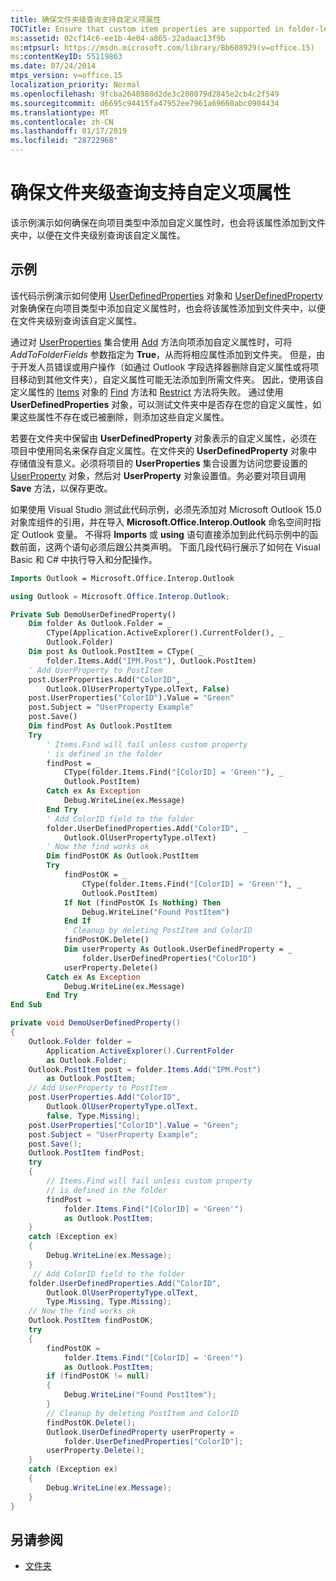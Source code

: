 ```yaml
---
title: 确保文件夹级查询支持自定义项属性
TOCTitle: Ensure that custom item properties are supported in folder-level queries
ms:assetid: 02cf14c6-ee1b-4e04-a865-32adaac13f9b
ms:mtpsurl: https://msdn.microsoft.com/library/Bb608929(v=office.15)
ms:contentKeyID: 55119863
ms.date: 07/24/2014
mtps_version: v=office.15
localization_priority: Normal
ms.openlocfilehash: 9fcba2648988d2de3c208079d2845e2cb4c2f549
ms.sourcegitcommit: d6695c94415fa47952ee7961a69660abc0904434
ms.translationtype: MT
ms.contentlocale: zh-CN
ms.lasthandoff: 01/17/2019
ms.locfileid: "28722968"
---
```

# <a name="ensure-that-custom-item-properties-are-supported-in-folder-level-queries"></a>确保文件夹级查询支持自定义项属性

该示例演示如何确保在向项目类型中添加自定义属性时，也会将该属性添加到文件夹中，以便在文件夹级别查询该自定义属性。

## <a name="example"></a>示例

该代码示例演示如何使用 [UserDefinedProperties](https://msdn.microsoft.com/library/bb643868\(v=office.15\)) 对象和 [UserDefinedProperty](https://msdn.microsoft.com/library/bb646064\(v=office.15\)) 对象确保在向项目类型中添加自定义属性时，也会将该属性添加到文件夹中，以便在文件夹级别查询该自定义属性。

通过对 [UserProperties](https://msdn.microsoft.com/library/bb611428\(v=office.15\)) 集合使用 [Add](https://msdn.microsoft.com/library/bb611522\(v=office.15\)) 方法向项添加自定义属性时，可将 *AddToFolderFields* 参数指定为 **True**，从而将相应属性添加到文件夹。 但是，由于开发人员错误或用户操作（如通过 Outlook 字段选择器删除自定义属性或将项目移动到其他文件夹），自定义属性可能无法添加到所需文件夹。 因此，使用该自定义属性的 [Items](https://msdn.microsoft.com/library/bb646289\(v=office.15\)) 对象的 [Find](https://msdn.microsoft.com/library/bb612531\(v=office.15\)) 方法和 [Restrict](https://msdn.microsoft.com/library/bb645287\(v=office.15\)) 方法将失败。 通过使用 **UserDefinedProperties** 对象，可以测试文件夹中是否存在您的自定义属性，如果这些属性不存在或已被删除，则添加这些自定义属性。

若要在文件夹中保留由 **UserDefinedProperty** 对象表示的自定义属性，必须在项目中使用同名来保存自定义属性。在文件夹的 **UserDefinedProperty** 对象中存储值没有意义。必须将项目的 **UserProperties** 集合设置为访问您要设置的 [UserProperty](https://msdn.microsoft.com/library/bb623119\(v=office.15\)) 对象，然后对 **UserProperty** 对象设置值。务必要对项目调用 **Save** 方法，以保存更改。

如果使用 Visual Studio 测试此代码示例，必须先添加对 Microsoft Outlook 15.0 对象库组件的引用，并在导入 **Microsoft.Office.Interop.Outlook** 命名空间时指定 Outlook 变量。 不得将 **Imports** 或 **using** 语句直接添加到此代码示例中的函数前面，这两个语句必须后跟公共类声明。 下面几段代码行展示了如何在 Visual Basic 和 C\# 中执行导入和分配操作。

```vb
Imports Outlook = Microsoft.Office.Interop.Outlook
```


```csharp
using Outlook = Microsoft.Office.Interop.Outlook;
```


```vb
Private Sub DemoUserDefinedProperty()
    Dim folder As Outlook.Folder = _
        CType(Application.ActiveExplorer().CurrentFolder(), _
        Outlook.Folder)
    Dim post As Outlook.PostItem = CType( _
        folder.Items.Add("IPM.Post"), Outlook.PostItem)
    ' Add UserProperty to PostItem
    post.UserProperties.Add("ColorID", _
        Outlook.OlUserPropertyType.olText, False)
    post.UserProperties("ColorID").Value = "Green"
    post.Subject = "UserProperty Example"
    post.Save()
    Dim findPost As Outlook.PostItem
    Try
        ' Items.Find will fail unless custom property
        ' is defined in the folder
        findPost = _
            CType(folder.Items.Find("[ColorID] = 'Green'"), _
            Outlook.PostItem)
        Catch ex As Exception
            Debug.WriteLine(ex.Message)
        End Try
        ' Add ColorID field to the folder
        folder.UserDefinedProperties.Add("ColorID", _
            Outlook.OlUserPropertyType.olText)
        ' Now the find works ok
        Dim findPostOK As Outlook.PostItem
        Try
            findPostOK = _
                CType(folder.Items.Find("[ColorID] = 'Green'"), _
                Outlook.PostItem)
            If Not (findPostOK Is Nothing) Then
                Debug.WriteLine("Found PostItem")
            End If
            ' Cleanup by deleting PostItem and ColorID
            findPostOK.Delete()
            Dim userProperty As Outlook.UserDefinedProperty = _
                folder.UserDefinedProperties("ColorID")
            userProperty.Delete()
        Catch ex As Exception
            Debug.WriteLine(ex.Message)
        End Try
End Sub
```


```csharp
private void DemoUserDefinedProperty()
{
    Outlook.Folder folder =
        Application.ActiveExplorer().CurrentFolder
        as Outlook.Folder;
    Outlook.PostItem post = folder.Items.Add("IPM.Post")
        as Outlook.PostItem;
    // Add UserProperty to PostItem
    post.UserProperties.Add("ColorID",
        Outlook.OlUserPropertyType.olText,
        false, Type.Missing);
    post.UserProperties["ColorID"].Value = "Green";
    post.Subject = "UserProperty Example";
    post.Save();
    Outlook.PostItem findPost;
    try
    {
        // Items.Find will fail unless custom property
        // is defined in the folder
        findPost =
            folder.Items.Find("[ColorID] = 'Green'")
            as Outlook.PostItem;
    }
    catch (Exception ex)
    {
        Debug.WriteLine(ex.Message);
    }
     // Add ColorID field to the folder
    folder.UserDefinedProperties.Add("ColorID",
        Outlook.OlUserPropertyType.olText,
        Type.Missing, Type.Missing);
    // Now the find works ok
    Outlook.PostItem findPostOK;
    try
    {
        findPostOK =
            folder.Items.Find("[ColorID] = 'Green'")
            as Outlook.PostItem;
        if (findPostOK != null)
        {
            Debug.WriteLine("Found PostItem");
        }
        // Cleanup by deleting PostItem and ColorID
        findPostOK.Delete();
        Outlook.UserDefinedProperty userProperty =
            folder.UserDefinedProperties["ColorID"];
        userProperty.Delete();
    }
    catch (Exception ex)
    {
        Debug.WriteLine(ex.Message);
    }
}
```

## <a name="see-also"></a>另请参阅

- [文件夹](folders.md)


